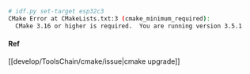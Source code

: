 ```bash
# idf.py set-target esp32c3
CMake Error at CMakeLists.txt:3 (cmake_minimum_required):
  CMake 3.16 or higher is required.  You are running version 3.5.1
```

#### Ref
[[develop/ToolsChain/cmake/issue|cmake upgrade]]
